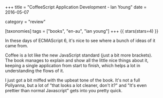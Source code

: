+++
title = "CoffeeScript Application Development - Ian Young"
date = 2016-05-07

category = "review"

[taxonomies]
tags = ["books", "en-au", "ian young"]
+++
{{ stars(stars=4) }}

In these days of ECMAScript 6, it's nice to see where a bunch of ideas of it came from.

Coffee is a lot like the new JavaScript standard (just a bit more brackets). The book manages to explain and show all the little nice things about it, keeping a single application from start to finish, which helps a lot in understanding the flows of it.

I just got a bit miffed with the upbeat tone of the book. It's not a full Pollyanna, but a lot of "that looks a lot cleaner, don't it?" and "It's even prettier than normal Javascript" gets into you pretty quick.